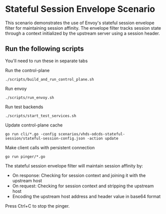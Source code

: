 # Stateful Session Envelope Scenario

This scenario demonstrates the use of Envoy's stateful session envelope filter for maintaining session affinity. The envelope filter tracks session state through a context initialized by the upstream server using a session header.

## Run the following scripts

You'll need to run these in separate tabs

Run the control-plane

```
./scripts/build_and_run_control_plane.sh
```

Run envoy

```
./scripts/run_envoy.sh
```

Run test backends

```
./scripts/start_test_services.sh
```

Update control-plane cache

```
go run cli/*.go -config scenarios/vhds-odcds-stateful-session/stateful-session-config.json -action update
```

Make client calls with persistent connection

```
go run pinger/*.go
```

The stateful session envelope filter will maintain session affinity by:
- On response: Checking for session context and joining it with the upstream host
- On request: Checking for session context and stripping the upstream host
- Encoding the upstream host address and header value in base64 format

Press Ctrl+C to stop the pinger.